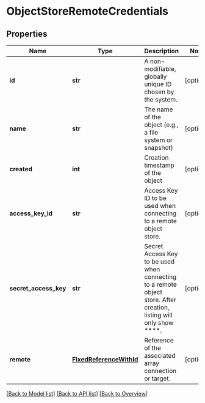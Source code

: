 # ObjectStoreRemoteCredentials

## Properties
Name | Type | Description | Notes
------------ | ------------- | ------------- | -------------
**id** | **str** | A non-modifiable, globally unique ID chosen by the system. | [optional] 
**name** | **str** | The name of the object (e.g., a file system or snapshot) | [optional] 
**created** | **int** | Creation timestamp of the object | [optional] 
**access_key_id** | **str** | Access Key ID to be used when connecting to a remote object store. | [optional] 
**secret_access_key** | **str** | Secret Access Key to be used when connecting to a remote object store. After creation, listing will only show ****. | [optional] 
**remote** | [**FixedReferenceWithId**](FixedReferenceWithId.md) | Reference of the associated array connection or target. | [optional] 

[[Back to Model list]](index.md#documentation-for-models) [[Back to API list]](index.md#endpoint-properties) [[Back to Overview]](index.md)


